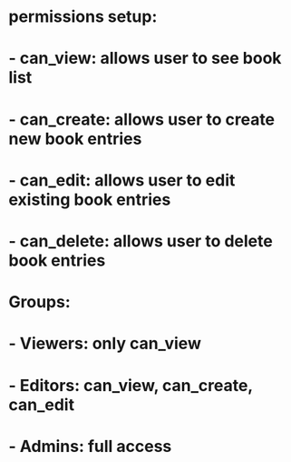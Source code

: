 # permissions setup:
# - can_view: allows user to see book list
# - can_create: allows user to create new book entries
# - can_edit: allows user to edit existing book entries
# - can_delete: allows user to delete book entries
#
# Groups:
# - Viewers: only can_view
# - Editors: can_view, can_create, can_edit
# - Admins: full access
